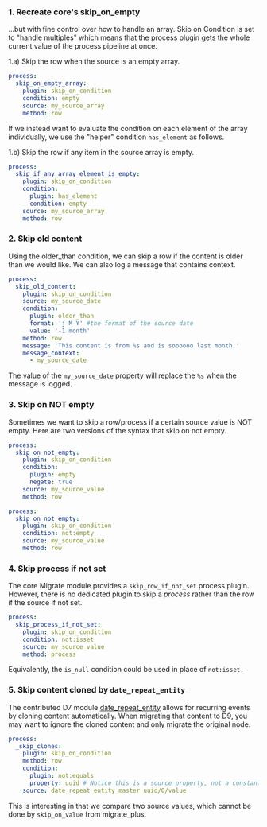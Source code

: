 ### 1\. Recreate core's skip\_on\_empty

...but with fine control over how to handle an array. Skip on Condition is set to "handle multiples" which means that the process plugin gets the whole current value of the process pipeline at once.

1.a) Skip the row when the source is an empty array.

```yaml
process:
  skip_on_empty_array:
    plugin: skip_on_condition
    condition: empty
    source: my_source_array
    method: row
```

If we instead want to evaluate the condition on each element of the array individually, we use the "helper" condition `has_element` as follows.

1.b) Skip the row if any item in the source array is empty.

```yaml
process:
  skip_if_any_array_element_is_empty:
    plugin: skip_on_condition
    condition:
      plugin: has_element
      condition: empty
    source: my_source_array
    method: row
```

### 2\. Skip old content

Using the older\_than condition, we can skip a row if the content is older than we would like. We can also log a message that contains context.

```yaml
process:
  skip_old_content:
    plugin: skip_on_condition
    source: my_source_date
    condition:
      plugin: older_than
      format: 'j M Y' #the format of the source date
      value: '-1 month'
    method: row
    message: 'This content is from %s and is soooooo last month.'
    message_context:
      - my_source_date

```

The value of the `my_source_date` property will replace the `%s` when the message is logged.

### 3\. Skip on NOT empty

Sometimes we want to skip a row/process if a certain source value is NOT empty. Here are two versions of the syntax that skip on not empty.

```yaml
process:
  skip_on_not_empty:
    plugin: skip_on_condition
    condition:
      plugin: empty
      negate: true
    source: my_source_value
    method: row
```

```yaml
process:
  skip_on_not_empty:
    plugin: skip_on_condition
    condition: not:empty
    source: my_source_value
    method: row
```

### 4\. Skip process if not set

The core Migrate module provides a `skip_row_if_not_set` process plugin. However, there is no dedicated plugin to skip a _process_ rather than the row if the source if not set.

```yaml
process:
  skip_process_if_not_set:
    plugin: skip_on_condition
    condition: not:isset
    source: my_source_value
    method: process
```

Equivalently, the `is_null` condition could be used in place of `not:isset.`

### 5\. Skip content cloned by `date_repeat_entity`

The contributed D7 module [date\_repeat\_entity](http://drupal.org/project/date%5Frepeat%5Fentity) allows for recurring events by cloning content automatically. When migrating that content to D9, you may want to ignore the cloned content and only migrate the original node. 

```yaml
process:
  _skip_clones:
    plugin: skip_on_condition
    method: row
    condition:
      plugin: not:equals
      property: uuid # Notice this is a source property, not a constant value.
    source: date_repeat_entity_master_uuid/0/value
```

This is interesting in that we compare two source values, which cannot be done by `skip_on_value` from migrate\_plus.